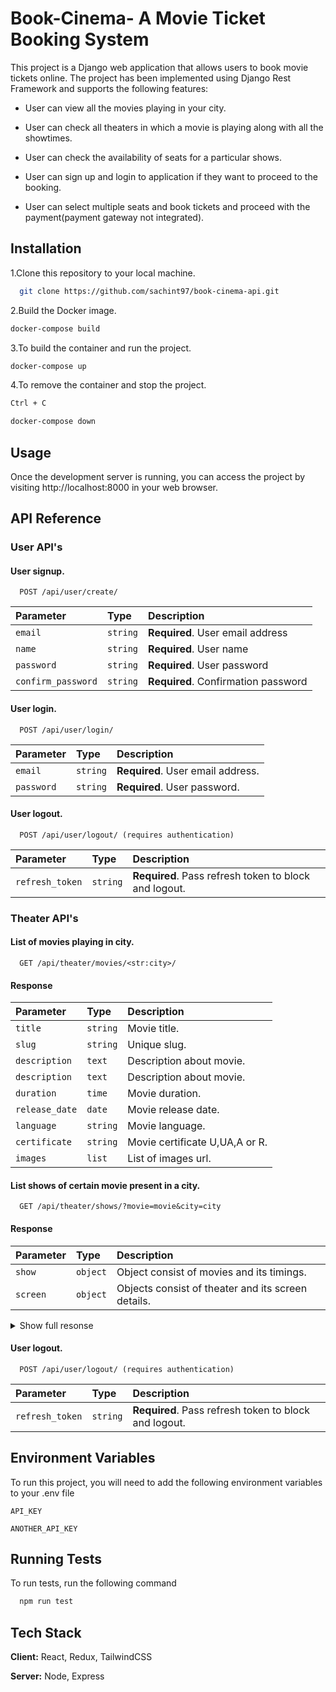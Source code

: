 
# Book-Cinema- A Movie Ticket Booking System

This project is a Django web application that allows users to book movie tickets online. The project has been implemented using Django Rest Framework and supports the following features:

* User can view all the movies playing in your city.

* User can check all theaters in which a movie is playing along with all the showtimes.

* User can check the availability of seats for a particular shows.

* User can sign up and login to application if they want to proceed to the booking.

* User can select multiple seats and book tickets and proceed with the payment(payment gateway not integrated).



## Installation

1.Clone this repository to your local machine.

```bash
  git clone https://github.com/sachint97/book-cinema-api.git
```

2.Build the Docker image.

```bash
docker-compose build
```
3.To build the container and run the project.
```bash
docker-compose up
```

4.To remove the container and stop the project.
```bash
Ctrl + C

docker-compose down
```
## Usage

Once the development server is running, you can access the project by visiting http://localhost:8000 in your web browser.


## API Reference
### User API's
#### User signup.

```http
  POST /api/user/create/
```

| Parameter | Type     | Description            |
| :-------- | :------- | :------------------------- |
| `email` | `string` | **Required**.      User email address |
| `name` | `string` | **Required**.   User name |
| `password` | `string` | **Required**. User password |
| `confirm_password` | `string` | **Required**. Confirmation password |

#### User login.

```http
  POST /api/user/login/
```

| Parameter | Type     | Description                       |
| :-------- | :------- | :-------------------------------- |
| `email`      | `string` | **Required**. User email address. |
| `password`      | `string` | **Required**. User password. |

#### User logout.

```http
  POST /api/user/logout/ (requires authentication)
```

| Parameter | Type     | Description                       |
| :-------- | :------- | :-------------------------------- |
| `refresh_token`      | `string` | **Required**. Pass refresh token to block and logout. |

### Theater API's

#### List of movies playing in city.

```http
  GET /api/theater/movies/<str:city>/
```
#### Response
| Parameter | Type     | Description                       |
| :-------- | :------- | :-------------------------------- |
| `title`      | `string` | Movie title. |
| `slug`      | `string` | Unique slug. |
| `description`      | `text` | Description about movie. |
| `description`      | `text` | Description about movie. |
| `duration`      | `time` | Movie duration. |
| `release_date`      | `date` | Movie release date. |
| `language`      | `string` | Movie language. |
| `certificate`      | `string` | Movie certificate U,UA,A or R. |
| `images`      | `list` | List of images url. |


#### List shows of certain movie present in a city.

```http
  GET /api/theater/shows/?movie=movie&city=city
```
#### Response
| Parameter | Type     | Description                       |
| :-------- | :------- | :-------------------------------- |
| `show`      | `object` | Object consist of movies and its timings. |
| `screen`   | `object` | Objects consist of theater and its screen details. |

<details>
  <summary>Show full resonse</summary>

  ```bash
  [
      {
          "show": {
              "movie": {
                  "title": "string",
                  "slug": "string",
                  "description": "string",
                  "duration": "time",
                  "release_date": "date",
                  "language": "string",
                  "certificate": "string",
                  "images": [
                      {
                          "image": "url",
                          "alt_text": "string",
                          "is_feature": boolean
                      },
                  ]
              },
              "start_date": "date",
              "end_date": "date",
              "start_time": "time",
              "end_time": "time",
              "slug": "string"
          },
          "screen": {
              "name": "Screen 1",
              "slug": "screen-1",
              "theater": {
                  "name": "PVR",
                  "slug": "pvr",
                  "address": "HSR layout",
                  "city": {
                      "slug": "bengaluru",
                      "name": "Bengaluru"
                  }
              }
          }
      }
  ]
  ```
</details>

#### User logout.

```http
  POST /api/user/logout/ (requires authentication)
```

| Parameter | Type     | Description                       |
| :-------- | :------- | :-------------------------------- |
| `refresh_token`      | `string` | **Required**. Pass refresh token to block and logout. |






## Environment Variables

To run this project, you will need to add the following environment variables to your .env file

`API_KEY`

`ANOTHER_API_KEY`


## Running Tests

To run tests, run the following command

```bash
  npm run test
```


## Tech Stack

**Client:** React, Redux, TailwindCSS

**Server:** Node, Express

